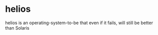 # helios
helios is an operating-system-to-be that even if it fails, will still be better than Solaris

